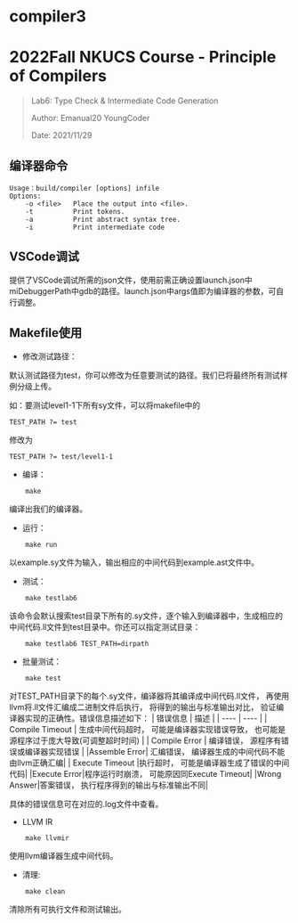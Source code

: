 # compiler3
# 2022Fall NKUCS Course - Principle of Compilers

> Lab6: Type Check & Intermediate Code Generation
>
> Author: Emanual20 YoungCoder
> 
> Date: 2021/11/29

## 编译器命令
```
Usage：build/compiler [options] infile
Options:
    -o <file>   Place the output into <file>.
    -t          Print tokens.
    -a          Print abstract syntax tree.
    -i          Print intermediate code
```

## VSCode调试

提供了VSCode调试所需的json文件，使用前需正确设置launch.json中miDebuggerPath中gdb的路径。launch.json中args值即为编译器的参数，可自行调整。

## Makefile使用

* 修改测试路径：

默认测试路径为test，你可以修改为任意要测试的路径。我们已将最终所有测试样例分级上传。

如：要测试level1-1下所有sy文件，可以将makefile中的

```
TEST_PATH ?= test
```

修改为

```
TEST_PATH ?= test/level1-1
```

* 编译：

```
    make
```
编译出我们的编译器。

* 运行：
```
    make run
```
以example.sy文件为输入，输出相应的中间代码到example.ast文件中。

* 测试：
```
    make testlab6
```
该命令会默认搜索test目录下所有的.sy文件，逐个输入到编译器中，生成相应的中间代码.ll文件到test目录中。你还可以指定测试目录：
```
    make testlab6 TEST_PATH=dirpath
```

* 批量测试：
```
    make test
```
对TEST_PATH目录下的每个.sy文件，编译器将其编译成中间代码.ll文件， 再使用llvm将.ll文件汇编成二进制文件后执行， 将得到的输出与标准输出对比， 验证编译器实现的正确性。错误信息描述如下：
|  错误信息   | 描述  |
|  ----  | ----  |
| Compile Timeout  | 生成中间代码超时， 可能是编译器实现错误导致， 也可能是源程序过于庞大导致(可调整超时时间) |
| Compile Error  | 编译错误， 源程序有错误或编译器实现错误 |
|Assemble Error| 汇编错误， 编译器生成的中间代码不能由llvm正确汇编|
| Execute Timeout  |执行超时， 可能是编译器生成了错误的中间代码|
|Execute Error|程序运行时崩溃， 可能原因同Execute Timeout|
|Wrong Answer|答案错误， 执行程序得到的输出与标准输出不同|

具体的错误信息可在对应的.log文件中查看。

* LLVM IR
```
    make llvmir
```
使用llvm编译器生成中间代码。

* 清理:
```
    make clean
```
清除所有可执行文件和测试输出。

